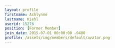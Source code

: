 ```yaml
---
layout: profile
firstname: Ashlynne
lastname: Kiehl
userid: 15276
position: [Former Member]
join_date: 2015-07-01 00:00:00 -0400
profile: /assets/img/members/default/avatar.png
---
```

